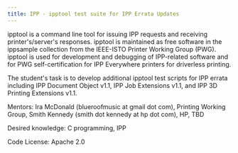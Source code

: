 ```yaml
---
title: IPP - ipptool test suite for IPP Errata Updates
---
```


<div>

<p>
ipptool is a command line tool for issuing IPP requests and receiving printer&#039;s/server&#039;s responses.  ipptool is maintained as free software in the ippsample collection from the IEEE-ISTO Printer Working Group (PWG). ipptool is used for development and debugging of IPP-related software and for PWG self-certification for IPP Everywhere printers for driverless printing.
</p>

<p>
The student&#039;s task is to develop additional ipptool test scripts for IPP errata including IPP Document Object v1.1, IPP Job Extensions v1.1, and IPP 3D Printing Extensions v1.1.
</p>

<p>
Mentors: Ira McDonald (blueroofmusic at gmail dot com), Printing Working Group, Smith Kennedy (smith dot kennedy at hp dot com), HP, TBD
</p>

<p>
Desired knowledge: C programming, IPP
</p>

<p>
Code License: Apache 2.0
</p>

</div>
